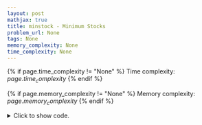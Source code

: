 ```yaml
---
layout: post
mathjax: true
title: minstock - Minimum Stocks
problem_url: None
tags: None
memory_complexity: None
time_complexity: None
---
```




{% if page.time_complexity != "None" %}
Time complexity: ${{ page.time_complexity }}$
{% endif %}

{% if page.memory_complexity != "None" %}
Memory complexity: ${{ page.memory_complexity }}$
{% endif %}

<details>
<summary>
<p style="display:inline">Click to show code.</p>
</summary>
```cpp
{% raw %}
using namespace std;
int main(void)
{
    int op, n, price;
    string stock, s;
    set<pair<int, string>> stocks;
    map<string, int> stockprice;
    cin >> n;
    for (int day = 1; day <= n; ++day)
    {
        cin >> op;
        if (op == 1)
        {
            cin >> stock >> price;
            stockprice[stock] = price;
            stocks.insert({price, stock});
        }
        else if (op == 2)
        {
            cin >> stock >> price;
            stocks.erase({stockprice[stock], stock});
            stocks.insert({price, stock});
            stockprice[stock] = price;
        }
        else if (op == 3)
        {
            cin >> s;
            auto [price, stock] = *stocks.begin();
            cout << stock << " " << day << endl;
            stocks.erase(stocks.begin());
        }
    }
    return 0;
}

{% endraw %}
```
</details>

